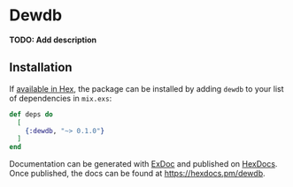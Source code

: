 # Dewdb

**TODO: Add description**

## Installation

If [available in Hex](https://hex.pm/docs/publish), the package can be installed
by adding `dewdb` to your list of dependencies in `mix.exs`:

```elixir
def deps do
  [
    {:dewdb, "~> 0.1.0"}
  ]
end
```

Documentation can be generated with [ExDoc](https://github.com/elixir-lang/ex_doc)
and published on [HexDocs](https://hexdocs.pm). Once published, the docs can
be found at <https://hexdocs.pm/dewdb>.

